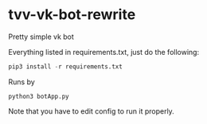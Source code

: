 # tvv-vk-bot-rewrite
Pretty simple vk bot


Everything listed in requirements.txt, just do the following:
```python
pip3 install -r requirements.txt
```

Runs by
```python3
python3 botApp.py
```

Note that you have to edit config to run it properly.
